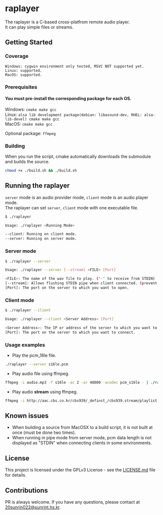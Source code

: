 # raplayer
The raplayer is a C-based cross-platfrom remote audio player.<br> It can play simple files or streams.

## Getting Started

### Coverage
```
Windows: cygwin environment only tested, MSVC NOT supported yet.
Linux: supported.
MacOS: supported.
```

### Prerequisites

#### You must pre-install the corresponding package for each OS.

Windows: `cmake make gcc`<br>
Linux: `alsa lib development package(debian: libasound-dev, RHEL: alsa-lib-devel) cmake make gcc`<br>
MacOS: `cmake make gcc`<br>

Optional package: `ffmpeg`

### Building
When you run the script, cmake automatically downloads the submodule and builds the source.

```bash
chmod +x ./build.sh && ./build.sh
```

## Running the raplayer

`server` mode is an audio provider mode, `client` mode is an audio player mode. <br>
The raplayer can set `server`, `client` mode with one executable file.

```bash
$ ./raplayer 

Usage: ./raplayer <Running Mode>

--client: Running on client mode.
--server: Running on server mode.

```

### Server mode
```bash
$ ./raplayer --server

Usage: ./raplayer --server [--stream] <FILE> [Port]

<FILE>: The name of the wav file to play. ("-" to receive from STDIN)
[--stream]: Allows flushing STDIN pipe when client connected. (prevent stacking buffer)
[Port]: The port on the server to which you want to open.

```

### Client mode
```bash
$ ./raplayer --client

Usage: ./raplayer --client <Server Address> [Port]

<Server Address>: The IP or address of the server to which you want to connect.
[Port]: The port on the server to which you want to connect.

```

### Usage examples

 - Play the pcm_16le file.
```bash
./raplayer --server s16le.pcm
```

 - Play audio file using ffmpeg.

```bash
ffmpeg -i audio.mp3 -f s16le -ac 2 -ar 48000 -acodec pcm_s16le - | ./raplayer --server -
```

 - Play audio **stream** using ffmpeg.

```bash
ffmpeg -i http://aac.cbs.co.kr/cbs939/_definst_/cbs939.stream/playlist.m3u8 -f s16le -ac 2 -ar 48000 -acodec pcm_s16le - | ./raplayer --server --stream -
```
## Known issues

 - When building a source from MacOSX to a build script, it is not built at once (must be done two times).
 - When running in pipe mode from server mode, pcm data length is not displayed as "STDIN" when connecting clients in some environments.

## License

This project is licensed under the GPLv3 License - see the [LICENSE.md](https://github.com/hurrhnn/raplayer/blob/main/LICENSE) file for details.

## Contributions

PR is always welcome. If you have any questions, please contact at 20sunrin022@sunrint.hs.kr.
